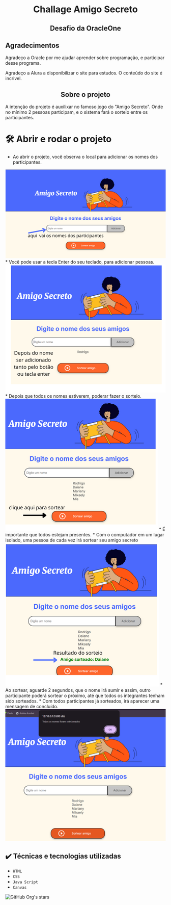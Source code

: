 <h1 align="center"> Challage Amigo Secreto </h1>
<h2 align="center">Desafio da OracleOne</h2>

<h2>Agradecimentos</h2>
<p>Agradeço a Oracle por me ajudar aprender sobre programação, e participar desse programa.</p>
<p>Agradeço a Alura a disponibilizar o site para estudos. O conteúdo do site é incrivel.</p>

<h2 align="center">Sobre o projeto</h2>

<p>A intenção do projeto é auxilixar no famoso jogo do "Amigo Secreto".
Onde no mínimo 2 pessoas participam, e o sistema fará o sorteio entre os participantes.
</p>

# 🛠️ Abrir e rodar o projeto
* Ao abrir o projeto, você observa o local para adicionar os nomes dos participantes.
<img src="./imagens/primeira.png" alt="imagem do site">
* Você pode usar a tecla Enter do seu teclado, para adicionar pessoas.
<img src="./imagens/segunda.png" alt="nome adicionado">
* Depois que todos os nomes estiverem, poderar fazer o sorteio.
<img src="./imagens/terceira.png" alt="nomes adicionados">
* É importante que todos estejam presentes.
* Com o computador em um lugar isolado, uma pessoa de cada vez irá sortear seu amigo secreto
<img src="./imagens/quarta.png" alt="nome sorteado em verde">
* Ao sortear, aguarde 2 segundos, que o nome irá sumir e assim, outro participante poderá sortear o próximo, até que todos os integrantes tenham sido sorteados.
* Com todos participantes já sorteados, irá aparecer uma mensagem de concluído.
<img src="./imagens/quinta.png" alt="jogo finalizado">

## ✔️ Técnicas e tecnologias utilizadas

- ``HTML``
- ``CSS``
- ``Java Script``
- ``Canvas``

![GitHub Org's stars](https://img.shields.io/github/stars/rodrigoxy?style=social)

